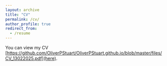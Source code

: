 ```yaml
---
layout: archive
title: "CV"
permalink: /cv/
author_profile: true
redirect_from:
  - /resume
---
```


You can view my CV [https://github.com/OliverPStuart/OliverPStuart.github.io/blob/master/files/CV_13022025.pdf](here).
